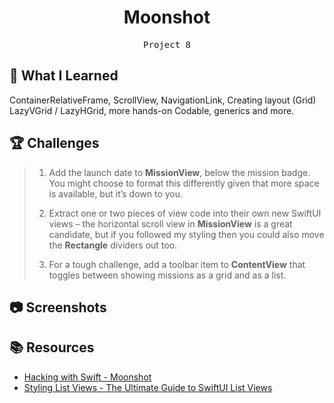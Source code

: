 <div align="center">
  <h1>Moonshot</h1>
  <samp>Project 8</samp>
  <br/>
</div>

## 📝 What I Learned

ContainerRelativeFrame, ScrollView, NavigationLink, Creating layout (Grid) LazyVGrid / LazyHGrid, more hands-on Codable, generics and more.

## 🏆 Challenges

> 1. Add the launch date to **MissionView**, below the mission badge. You might choose to format this differently given that more space is available, but it’s down to you.
>
> 2. Extract one or two pieces of view code into their own new SwiftUI views – the horizontal scroll view in **MissionView** is a great candidate, but if you followed my styling then you could also move the **Rectangle** dividers out too.
>
> 3. For a tough challenge, add a toolbar item to **ContentView** that toggles between showing missions as a grid and as a list.

## 📷 Screenshots

<div align="center">
<!--
<img src="./_Screenshots/Demo%20-%20Moonshot.gif" alt="Demo%20-%20Moonshot" height="900">
-->
</div>

## 📚 Resources

- [Hacking with Swift - Moonshot](https://www.hackingwithswift.com/books/ios-swiftui/moonshot-wrap-up)
- [Styling List Views - The Ultimate Guide to SwiftUI List Views](https://peterfriese.dev/posts/swiftui-listview-part3/)

